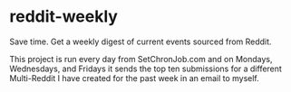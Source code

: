 reddit-weekly
=============

Save time. Get a weekly digest of current events sourced from Reddit.

This project is run every day from SetChronJob.com and on Mondays, Wednesdays, and Fridays it sends the top ten submissions for a different Multi-Reddit I have created for the past week in an email to myself.